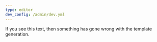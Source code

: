 ```yaml
---
type: editor
dev_config: /admin/dev.yml
---
```

If you see this text, then something has gone wrong with the template generation.
